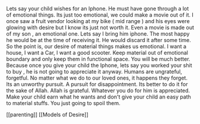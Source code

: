 Lets say your child wishes for an Iphone. He must have gone through a lot of emotional things. Its just too emotional, we could make a movie out of it. I once saw a fruit vendor looking at my bike ( mid range ) and his eyes were glowing with desire but I know its just not worth it. Even a movie is made out of my son , an emotional one. Lets say I bring him iphone. The most happy he would be at the time of receiving it. He would discard it after some time. So the point is, our desire of material things makes us emotional. I want a house, I want a Car, I want a good scooter. Keep material out of emotional boundary and only keep them in functional space. You will be much better. Because once you give your child the Iphone, lets say you worked your shit to buy , he is not going to appreciate it anyway. Humans are ungrateful, forgetful. No matter what we do to our loved ones, it happens they forget. Its an unworthy pursuit. A pursuit for disappointment. Its better to do it for the sake of Allah. Allah is grateful. Whatever you do for him is appreciated. Make your child earn what he wants and don't give your child an easy path to material stuffs. You just going to spoil them. 


[[parenting]] [[Models of Desire]] 